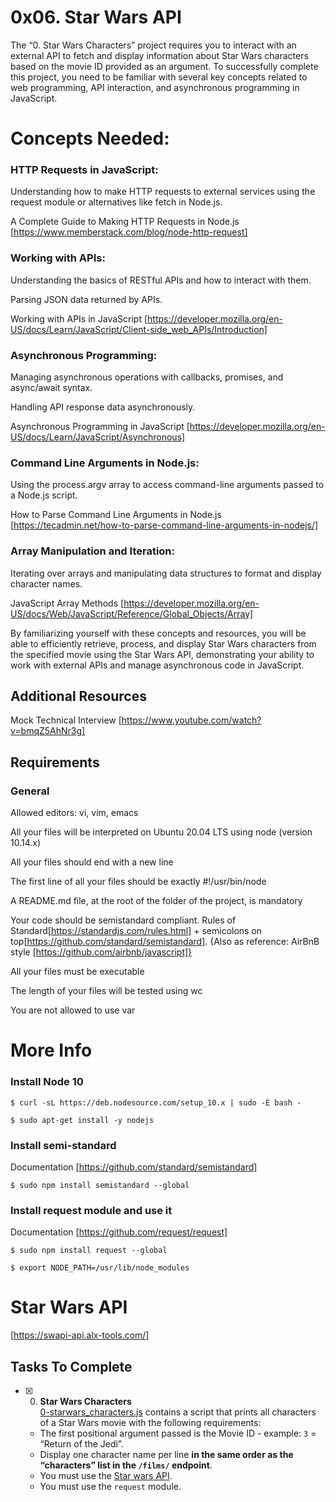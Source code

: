 # 0x06. Star Wars API

The “0. Star Wars Characters” project requires you to interact with an external API to fetch and display information about Star Wars characters based on the movie ID provided as an argument. To successfully complete this project, you need to be familiar with several key concepts related to web programming, API interaction, and asynchronous programming in JavaScript.

# Concepts Needed:

### HTTP Requests in JavaScript:

Understanding how to make HTTP requests to external services using the request module or alternatives like fetch in Node.js.

A Complete Guide to Making HTTP Requests in Node.js [https://www.memberstack.com/blog/node-http-request]

### Working with APIs:

Understanding the basics of RESTful APIs and how to interact with them.

Parsing JSON data returned by APIs.

Working with APIs in JavaScript [https://developer.mozilla.org/en-US/docs/Learn/JavaScript/Client-side_web_APIs/Introduction]

### Asynchronous Programming:

Managing asynchronous operations with callbacks, promises, and async/await syntax.

Handling API response data asynchronously.

Asynchronous Programming in JavaScript [https://developer.mozilla.org/en-US/docs/Learn/JavaScript/Asynchronous]

### Command Line Arguments in Node.js:

Using the process.argv array to access command-line arguments passed to a Node.js script.

How to Parse Command Line Arguments in Node.js [https://tecadmin.net/how-to-parse-command-line-arguments-in-nodejs/]

### Array Manipulation and Iteration:

Iterating over arrays and manipulating data structures to format and display character names.

JavaScript Array Methods [https://developer.mozilla.org/en-US/docs/Web/JavaScript/Reference/Global_Objects/Array]

By familiarizing yourself with these concepts and resources, you will be able to efficiently retrieve, process, and display Star Wars characters from the specified movie using the Star Wars API, demonstrating your ability to work with external APIs and manage asynchronous code in JavaScript.


## Additional Resources

Mock Technical Interview [https://www.youtube.com/watch?v=bmqZ5AhNr3g]

## Requirements
### General

Allowed editors: vi, vim, emacs

All your files will be interpreted on Ubuntu 20.04 LTS using node (version 10.14.x)

All your files should end with a new line

The first line of all your files should be exactly #!/usr/bin/node

A README.md file, at the root of the folder of the project, is mandatory

Your code should be semistandard compliant. Rules of Standard[https://standardjs.com/rules.html] + semicolons on top[https://github.com/standard/semistandard]. {Also as reference: AirBnB style [https://github.com/airbnb/javascript]}

All your files must be executable

The length of your files will be tested using wc

You are not allowed to use var

# More Info

### Install Node 10
```
$ curl -sL https://deb.nodesource.com/setup_10.x | sudo -E bash -
```
```
$ sudo apt-get install -y nodejs
```

### Install semi-standard

Documentation [https://github.com/standard/semistandard]
```
$ sudo npm install semistandard --global
```

### Install request module and use it

Documentation [https://github.com/request/request]
```
$ sudo npm install request --global
```
```
$ export NODE_PATH=/usr/lib/node_modules
```

# Star Wars API
[https://swapi-api.alx-tools.com/]

## Tasks To Complete

+ [x] 0. **Star Wars Characters**<br/>[0-starwars_characters.js](0-starwars_characters.js) contains a script that prints all characters of a Star Wars movie with the following requirements:
  + The first positional argument passed is the Movie ID - example: `3` = “Return of the Jedi”.
  + Display one character name per line **in the same order as the “characters” list in the `/films/` endpoint**.
  + You must use the [Star wars API](https://swapi-api.hbtn.io/).
  + You must use the `request` module.
